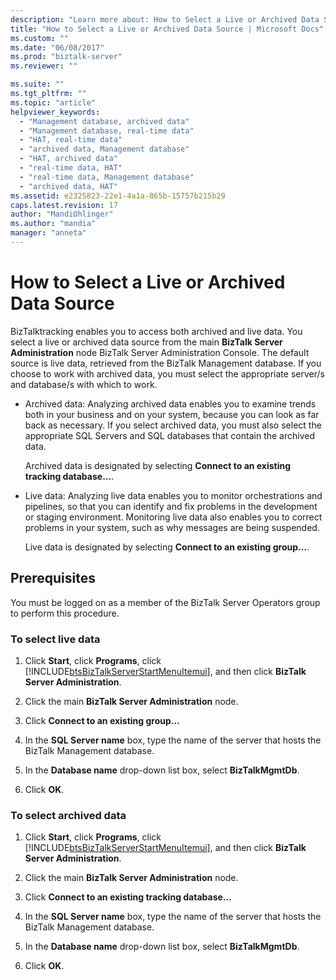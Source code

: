```yaml
---
description: "Learn more about: How to Select a Live or Archived Data Source"
title: "How to Select a Live or Archived Data Source | Microsoft Docs"
ms.custom: ""
ms.date: "06/08/2017"
ms.prod: "biztalk-server"
ms.reviewer: ""

ms.suite: ""
ms.tgt_pltfrm: ""
ms.topic: "article"
helpviewer_keywords: 
  - "Management database, archived data"
  - "Management database, real-time data"
  - "HAT, real-time data"
  - "archived data, Management database"
  - "HAT, archived data"
  - "real-time data, HAT"
  - "real-time data, Management database"
  - "archived data, HAT"
ms.assetid: e2325823-22e1-4a1a-865b-15757b215b29
caps.latest.revision: 17
author: "MandiOhlinger"
ms.author: "mandia"
manager: "anneta"
---
```

# How to Select a Live or Archived Data Source
BizTalktracking enables you to access both archived and live data. You select a live or archived data source from the main **BizTalk Server Administration** node BizTalk Server Administration Console.  The default source is live data, retrieved from the BizTalk Management database. If you choose to work with archived data, you must select the appropriate server/s and database/s with which to work.  

-   Archived data: Analyzing archived data enables you to examine trends both in your business and on your system, because you can look as far back as necessary. If you select archived data, you must also select the appropriate SQL Servers and SQL databases that contain the archived data.  

     Archived data is designated by selecting **Connect to an existing tracking database…**.  

-   Live data: Analyzing live data enables you to monitor orchestrations and pipelines, so that you can identify and fix problems in the development or staging environment. Monitoring live data also enables you to correct problems in your system, such as why messages are being suspended.  

     Live data is designated by selecting **Connect to an existing group…**.  

## Prerequisites  
 You must be logged on as a member of the BizTalk Server Operators group to perform this procedure.  

### To select live data  

1. Click **Start**, click **Programs**, click [!INCLUDE[btsBizTalkServerStartMenuItemui](../includes/btsbiztalkserverstartmenuitemui-md.md)], and then click **BizTalk Server Administration**.  

2. Click the main  **BizTalk Server Administration** node.  

3. Click **Connect to an existing group…**  

4. In the **SQL Server name** box, type the name of the server that hosts the BizTalk Management database.  

5. In the **Database name** drop-down list box, select **BizTalkMgmtDb**.  

6. Click **OK**.  

### To select archived data  

1. Click **Start**, click **Programs**, click [!INCLUDE[btsBizTalkServerStartMenuItemui](../includes/btsbiztalkserverstartmenuitemui-md.md)], and then click **BizTalk Server Administration**.  

2. Click the main  **BizTalk Server Administration** node.  

3. Click **Connect to an existing tracking database…**  

4. In the **SQL Server name** box, type the name of the server that hosts the BizTalk Management database.  

5. In the **Database name** drop-down list box, select **BizTalkMgmtDb**.  

6. Click **OK**.
